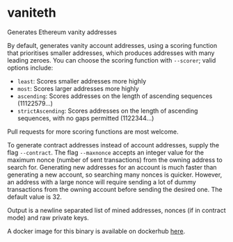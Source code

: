 # vaniteth
Generates Ethereum vanity addresses

By default, generates vanity account addresses, using a scoring function that prioritises smaller addresses, which produces addresses with many leading zeroes. You can choose the scoring function with `--scorer`; valid options include:

 - `least`: Scores smaller addresses more highly
 - `most`: Scores larger addresses more highly
 - `ascending`: Scores addresses on the length of ascending sequences (11122579...)
 - `strictAscending`: Scores addresses on the length of ascending sequences, with no gaps permitted (1122344...)

Pull requests for more scoring functions are most welcome.

To generate contract addresses instead of account addresses, supply the flag `--contract`. The flag `--maxnonce` accepts an integer value for the maximum nonce (number of sent transactions) from the owning address to search for. Generating new addresses for an account is much faster than generating a new account, so searching many nonces is quicker. However, an address with a large nonce will require sending a lot of dummy transactions from the owning account before sending the desired one. The default value is 32.

Output is a newline separated list of mined addresses, nonces (if in contract mode) and raw private keys.

A docker image for this binary is available on dockerhub [here](https://hub.docker.com/r/arachnid/vaniteth/).
